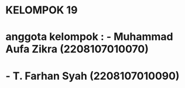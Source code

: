 # KELOMPOK 19
#  anggota kelompok : - Muhammad Aufa Zikra (2208107010070)
#                     - T. Farhan Syah (2208107010090)

